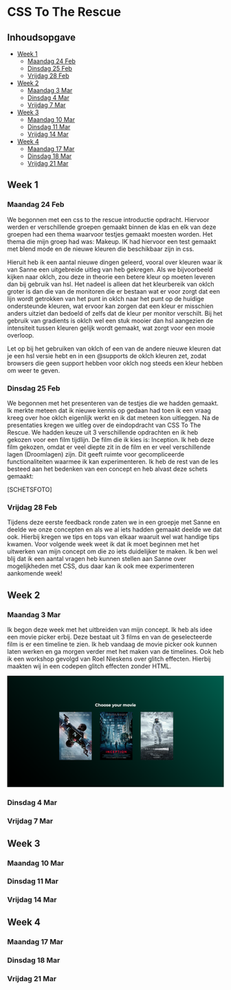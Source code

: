 # CSS To The Rescue

## Inhoudsopgave

- [Week 1](#week-1)
  - [Maandag 24 Feb](#maandag-24-feb)
  - [Dinsdag 25 Feb](#dinsdag-25-feb)
  - [Vrijdag 28 Feb](#vrijdag-28-feb)
- [Week 2](#week-2)
  - [Maandag 3 Mar](#maandag-3-mar)
  - [Dinsdag 4 Mar](#dinsdag-4-mar)
  - [Vrijdag 7 Mar](#vrijdag-7-mar)
- [Week 3](#week-3)
  - [Maandag 10 Mar](#maandag-10-mar)
  - [Dinsdag 11 Mar](#dinsdag-11-mar)
  - [Vrijdag 14 Mar](#vrijdag-14-mar)
- [Week 4](#week-4)
  - [Maandag 17 Mar](#maandag-17-mar)
  - [Dinsdag 18 Mar](#dinsdag-18-mar)
  - [Vrijdag 21 Mar](#vrijdag-21-mar)

## Week 1

### Maandag 24 Feb

We begonnen met een css to the rescue introductie opdracht. Hiervoor werden er verschillende groepen gemaakt binnen de klas en elk van deze groepen had een thema waarvoor testjes gemaakt moesten worden. Het thema die mijn groep had was: Makeup. IK had hiervoor een test gemaakt met blend mode en de nieuwe kleuren die beschikbaar zijn in css.

Hieruit heb ik een aantal nieuwe dingen geleerd, vooral over kleuren waar ik van Sanne een uitgebreide uitleg van heb gekregen. Als we bijvoorbeeld kijken naar oklch, zou deze in theorie een betere kleur op moeten leveren dan bij gebruik van hsl. Het nadeel is alleen dat het kleurbereik van oklch groter is dan die van de monitoren die er bestaan wat er voor zorgt dat een lijn wordt getrokken van het punt in oklch naar het punt op de huidige ondersteunde kleuren, wat ervoor kan zorgen dat een kleur er misschien anders uitziet dan bedoeld of zelfs dat de kleur per monitor verschilt. Bij het gebruik van gradients is oklch wel een stuk mooier dan hsl aangezien de intensiteit tussen kleuren gelijk wordt gemaakt, wat zorgt voor een mooie overloop.

Let op bij het gebruiken van oklch of een van de andere nieuwe kleuren dat je een hsl versie hebt en in een @supports de oklch kleuren zet, zodat browsers die geen support hebben voor oklch nog steeds een kleur hebben om weer te geven.

### Dinsdag 25 Feb

We begonnen met het presenteren van de testjes die we hadden gemaakt. Ik merkte meteen dat ik nieuwe kennis op gedaan had toen ik een vraag kreeg over hoe oklch eigenlijk werkt en ik dat meteen kon uitleggen. Na de presentaties kregen we uitleg over de eindopdracht van CSS To The Rescue. We hadden keuze uit 3 verschillende opdrachten en ik heb gekozen voor een film tijdlijn. De film die ik kies is: Inception. Ik heb deze film gekozen, omdat er veel diepte zit in de film en er veel verschillende lagen (Droomlagen) zijn. Dit geeft ruimte voor gecompliceerde functionaliteiten waarmee ik kan experimenteren. Ik heb de rest van de les besteed aan het bedenken van een concept en heb alvast deze schets gemaakt:

[SCHETSFOTO]

### Vrijdag 28 Feb

Tijdens deze eerste feedback ronde zaten we in een groepje met Sanne en deelde we onze concepten en als we al iets hadden gemaakt deelde we dat ook. Hierbij kregen we tips en tops van elkaar waaruit wel wat handige tips kwamen. Voor volgende week weet ik dat ik moet beginnen met het uitwerken van mijn concept om die zo iets duidelijker te maken. Ik ben wel blij dat ik een aantal vragen heb kunnen stellen aan Sanne over mogelijkheden met CSS, dus daar kan ik ook mee experimenteren aankomende week!

## Week 2

### Maandag 3 Mar

Ik begon deze week met het uitbreiden van mijn concept. Ik heb als idee een movie picker erbij. Deze bestaat uit 3 films en van de geselecteerde film is er een timeline te zien. Ik heb vandaag de movie picker ook kunnen laten werken en ga morgen verder met het maken van de timelines. Ook heb ik een workshop gevolgd van Roel Nieskens over glitch effecten. Hierbij maakten wij in een codepen glitch effecten zonder HTML.

![Movie Picker](./images/movie-picker.png)

### Dinsdag 4 Mar

### Vrijdag 7 Mar

## Week 3

### Maandag 10 Mar

### Dinsdag 11 Mar

### Vrijdag 14 Mar

## Week 4

### Maandag 17 Mar

### Dinsdag 18 Mar

### Vrijdag 21 Mar
